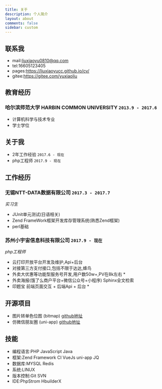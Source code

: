 ```yaml
---
title: 关于
description: 个人简介
layout: about
comments: false
sidebar: custom
---
```




## 联系我
- mail:liuxiaoyu0810@qq.com
- tel:16605123405
- pages:https://liuxiaoyucc.github.io/cv/
- gitee:https://gitee.com/yuxiaoliu



## 教育经历
### __哈尔滨师范大学 HARBIN COMMON UNIVERSITY__ `2013.9 - 2017.6`
- 计算机科学与技术专业
- 学士学位

## 关于我

- 2年工作经验 `2017.6 - 现在`
- php工程师 `2017.9 - 现在`

## 工作经历

### __无锡NTT-DATA数据有限公司__ `2017.3 - 2017.7`
_实习生_
- JUnit单元测试(日语相关)
- Zend FrameWork框架开发库存管理系统(熟悉Zend框架)
- perl基础

### __苏州小宇宙信息科技有限公司__ `2017.9 - 现在`
_php工程师_
- 云打印开放平台开发及维护,Api+后台
- 对接第三方支付接口,包括不限于达达,蜂鸟
- 外卖大优惠等功能型服务号开发,用户数50w+,PV在8k左右 *
- 外卖海报(饿了么商户平台+微信公众号+小程序) Sphinx全文检索
- 印题宝 前端页面交互 + 后端Api + 后台 *

## 开源项目
- 图片转单色位图 (bitmap) [github地址](https://github.com/liuxiaoyucc/uni-app-moments)
- 仿微信朋友圈 (uni-app) [github地址](https://github.com/liuxiaoyucc/uni-app-moments)

## 技能
- 编程语言:PHP JavaScript Java 
- 框架:Zend Framework CI VueJs uni-app JQ
- 数据库:MYSQL Redis
- 系统:LINUX
- 版本控制:Git SVN
- IDE:PhpStrom HbuilderX
